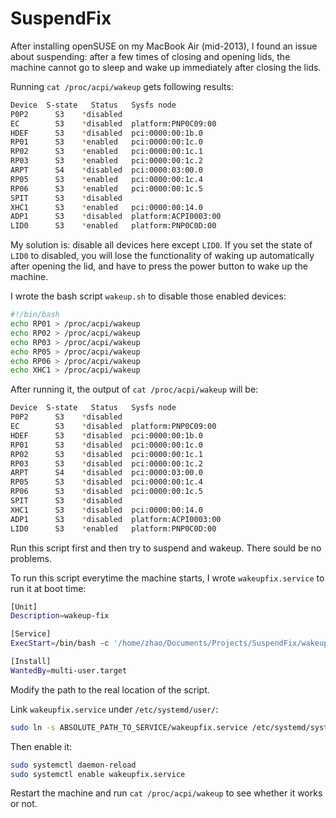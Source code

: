 # SuspendFix

After installing openSUSE on my MacBook Air (mid-2013), I found an issue about suspending: after a few times of closing and opening lids, the machine cannot go to sleep and wake up immediately after closing the lids.

Running `cat /proc/acpi/wakeup` gets following results:

```bash
Device  S-state   Status   Sysfs node
P0P2      S3    *disabled
EC        S3    *disabled  platform:PNP0C09:00
HDEF      S3    *disabled  pci:0000:00:1b.0
RP01      S3    *enabled   pci:0000:00:1c.0
RP02      S3    *enabled   pci:0000:00:1c.1
RP03      S3    *enabled   pci:0000:00:1c.2
ARPT      S4    *disabled  pci:0000:03:00.0
RP05      S3    *enabled   pci:0000:00:1c.4
RP06      S3    *enabled   pci:0000:00:1c.5
SPIT      S3    *disabled
XHC1      S3    *enabled   pci:0000:00:14.0
ADP1      S3    *disabled  platform:ACPI0003:00
LID0      S3    *enabled   platform:PNP0C0D:00
```

My solution is: disable all devices here except `LID0`. If you set the state of `LID0` to disabled, you will lose the functionality of waking up automatically after opening the lid, and have to press the power button to wake up the machine.

I wrote the bash script `wakeup.sh` to disable those enabled devices:

```bash
#!/bin/bash
echo RP01 > /proc/acpi/wakeup
echo RP02 > /proc/acpi/wakeup
echo RP03 > /proc/acpi/wakeup
echo RP05 > /proc/acpi/wakeup
echo RP06 > /proc/acpi/wakeup
echo XHC1 > /proc/acpi/wakeup
```

After running it, the output of `cat /proc/acpi/wakeup` will be:

```bash
Device  S-state   Status   Sysfs node
P0P2      S3    *disabled
EC        S3    *disabled  platform:PNP0C09:00
HDEF      S3    *disabled  pci:0000:00:1b.0
RP01      S3    *disabled  pci:0000:00:1c.0
RP02      S3    *disabled  pci:0000:00:1c.1
RP03      S3    *disabled  pci:0000:00:1c.2
ARPT      S4    *disabled  pci:0000:03:00.0
RP05      S3    *disabled  pci:0000:00:1c.4
RP06      S3    *disabled  pci:0000:00:1c.5
SPIT      S3    *disabled
XHC1      S3    *disabled  pci:0000:00:14.0
ADP1      S3    *disabled  platform:ACPI0003:00
LID0      S3    *enabled   platform:PNP0C0D:00
```

Run this script first and then try to suspend and wakeup. There sould be no problems.

To run this script everytime the machine starts, I wrote `wakeupfix.service` to run it at boot time:

```bash
[Unit]
Description=wakeup-fix

[Service]
ExecStart=/bin/bash -c '/home/zhao/Documents/Projects/SuspendFix/wakeup.sh'

[Install]
WantedBy=multi-user.target
```

Modify the path to the real location of the script.

Link `wakeupfix.service` under `/etc/systemd/user/`:

```bash
sudo ln -s ABSOLUTE_PATH_TO_SERVICE/wakeupfix.service /etc/systemd/system/
```

Then enable it:

```bash
sudo systemctl daemon-reload
sudo systemctl enable wakeupfix.service
```

Restart the machine and run `cat /proc/acpi/wakeup` to see whether it works or not.


